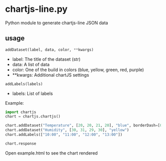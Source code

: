 # chartjs-line.py
Python module to generate chartjs-line JSON data

## usage
``` Python
addDataset(label, data, color, **kwargs)
```
  * label: The title of the dataset (str)
  * data: A list of data
  * color: One of the build in colors (blue, yellow, green, red, purple)
  * **kwargs: Additional chartJS settings

``` Python
addLabels(labels)
```
  * labels: List of labels


Example:
``` Python
import chartjs
chart = chartjs.chartjs()

chart.addDataset("Temperature", [20, 20, 21, 20], "blue", borderDash=[0, 1])
chart.addDataset("Humidity", [30, 31, 29, 30], "yellow")
chart.addLabels(["10:00", "11:00", "12:00", "13:00"])

chart.response
```

Open example.html to see the chart rendered
